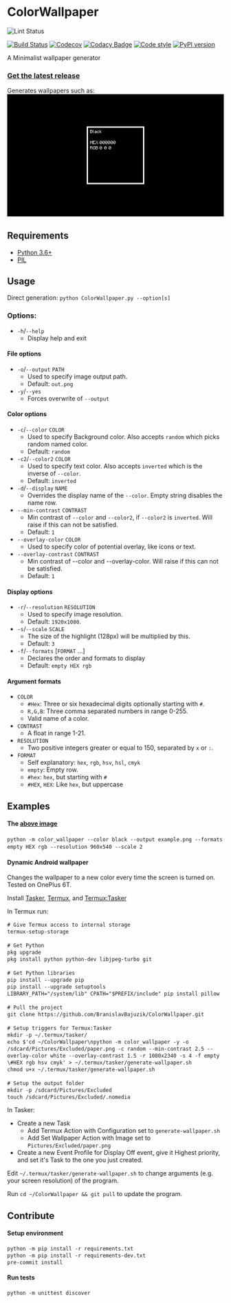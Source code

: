 # ColorWallpaper

![Lint Status](https://github.com/BranislavBajuzik/ColorWallpaper/workflows/lint/badge.svg?branch=master)

[![Build Status](https://travis-ci.com/BranislavBajuzik/ColorWallpaper.svg?branch=master)](https://travis-ci.com/BranislavBajuzik/ColorWallpaper)
[![Codecov](https://codecov.io/gh/BranislavBajuzik/ColorWallpaper/branch/master/graph/badge.svg)](https://codecov.io/gh/BranislavBajuzik/ColorWallpaper)
[![Codacy Badge](https://api.codacy.com/project/badge/Grade/af954c94432a446a95e004079d089f6a)](https://www.codacy.com/app/BranislavBajuzik/ColorWallpaper?utm_source=github.com&amp;utm_medium=referral&amp;utm_content=BranislavBajuzik/ColorWallpaper&amp;utm_campaign=Badge_Grade)
[![Code style](https://img.shields.io/badge/code%20style-black-000000.svg)](https://github.com/psf/black)
[![PyPI version](https://badge.fury.io/py/color-wallpaper.svg)](https://badge.fury.io/py/color-wallpaper)

A Minimalist wallpaper generator

### [**Get the latest release**](https://github.com/BranislavBajuzik/ColorWallpaper/releases/latest "Download")

Generates wallpapers such as:
![Example](example.png "Example")

## Requirements
- [Python 3.6+](https://www.python.org/downloads/ "Download Python")
- [PIL](https://pypi.org/project/Pillow/ "Download PIL")

## Usage
Direct generation: `python ColorWallpaper.py --option[s]`

### Options:
- `-h`/`--help`
  - Display help and exit

#### File options
- `-o`/`--output` `PATH`
  - Used to specify image output path.
  - Default: `out.png`
- `-y`/`--yes`
  - Forces overwrite of `--output`

#### Color options
- `-c`/`--color` `COLOR`
  - Used to specify Background color. Also accepts `random` which picks random named color.
  - Default: `random`
- `-c2`/`--color2` `COLOR`
  - Used to specify text color. Also accepts `inverted` which is the inverse of `--color`.
  - Default: `inverted`
- `-d`/`--display` `NAME`
  - Overrides the display name of the `--color`. Empty string disables the name row.
- `--min-contrast` `CONTRAST`
  - Min contrast of `--color` and `--color2`, if `--color2` is `inverted`. Will raise if this can not be satisfied.
  - Default: `1`
- `--overlay-color` `COLOR`
  - Used to specify color of potential overlay, like icons or text.
- `--overlay-contrast` `CONTRAST`
  - Min contrast of --color and --overlay-color. Will raise if this can not be satisfied.
  - Default: `1`

#### Display options
- `-r`/`--resolution` `RESOLUTION`
  - Used to specify image resolution.
  - Default: `1920x1080`.
- `-s`/`--scale` `SCALE`
  - The size of the highlight (128px) will be multiplied by this.
  - Default: `3`
- `-f`/`--formats` [`FORMAT` ...]
  - Declares the order and formats to display
  - Default: `empty HEX rgb`

#### Argument formats
- `COLOR`
  - `#Hex`: Three or six hexadecimal digits optionally starting with `#`.
  - `R,G,B`: Three comma separated numbers in range 0-255.
  - Valid name of a color.
- `CONTRAST`
  - A float in range 1-21.
- `RESOLUTION`
  - Two positive integers greater or equal to 150, separated by `x` or `:`.
- `FORMAT`
  - Self explanatory: `hex`, `rgb`, `hsv`, `hsl`, `cmyk`
  - `empty`: Empty row.
  - `#hex`: `hex`, but starting with `#`
  - `#HEX`, `HEX`: Like `hex`, but uppercase

## Examples

#### The [above image](example.png)
`python -m color_wallpaper --color black --output example.png --formats empty HEX rgb --resolution 960x540 --scale 2`

#### Dynamic Android wallpaper
Changes the wallpaper to a new color every time the screen is turned on. Tested on OnePlus 6T.

Install [Tasker](https://play.google.com/store/apps/details?id=net.dinglisch.android.taskerm), [Termux](https://play.google.com/store/apps/details?id=com.termux), and [Termux:Tasker](https://play.google.com/store/apps/details?id=com.termux.tasker)

In Termux run:
```Shell
# Give Termux access to internal storage
termux-setup-storage

# Get Python
pkg upgrade
pkg install python python-dev libjpeg-turbo git

# Get Python libraries
pip install --upgrade pip
pip install --upgrade setuptools
LIBRARY_PATH="/system/lib" CPATH="$PREFIX/include" pip install pillow

# Pull the project
git clone https://github.com/BranislavBajuzik/ColorWallpaper.git

# Setup triggers for Termux:Tasker
mkdir -p ~/.termux/tasker/
echo $'cd ~/ColorWallpaper\npython -m color_wallpaper -y -o /sdcard/Pictures/Excluded/paper.png -c random --min-contrast 2.5 --overlay-color white --overlay-contrast 1.5 -r 1080x2340 -s 4 -f empty \#HEX rgb hsv cmyk' > ~/.termux/tasker/generate-wallpaper.sh
chmod u+x ~/.termux/tasker/generate-wallpaper.sh

# Setup the output folder
mkdir -p /sdcard/Pictures/Excluded
touch /sdcard/Pictures/Excluded/.nomedia
```

In Tasker:
- Create a new Task
  - Add Termux Action with Configuration set to `generate-wallpaper.sh`
  - Add Set Wallpaper Action with Image set to `Pictures/Excluded/paper.png`
- Create a new Event Profile for Display Off event, give it Highest priority, and set it's Task to the one you just created.

Edit `~/.termux/tasker/generate-wallpaper.sh` to change arguments (e.g. your screen resolution) of the program.

Run `cd ~/ColorWallpaper && git pull` to update the program.

## Contribute

#### Setup environment
```Shell
python -m pip install -r requirements.txt
python -m pip install -r requirements-dev.txt
pre-commit install
```

#### Run tests
```Shell
python -m unittest discover
```
